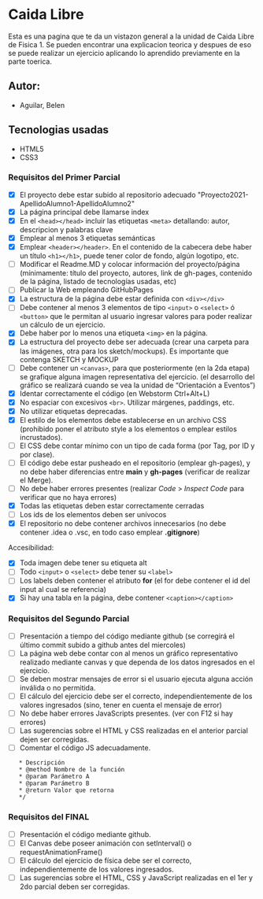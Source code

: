 # Caida Libre
Esta es una pagina que te da un vistazon general a la unidad de Caida Libre de Fisica 1.
Se pueden encontrar una explicacion teorica y despues de eso se puede realizar un ejercicio aplicando lo aprendido previamente en la parte toerica.

## Autor:
* Aguilar,  Belen

## Tecnologias usadas
* HTML5
* CSS3



### Requisitos del Primer Parcial
- [x] El proyecto debe estar subido al repositorio adecuado "Proyecto2021-ApellidoAlumno1-ApellidoAlumno2"
- [x] La página principal debe llamarse index
- [x] En el ```<head></head>``` incluir las etiquetas ```<meta>``` detallando: autor, descripcion y palabras clave
- [x] Emplear al menos 3 etiquetas semánticas
- [x] Emplear ```<header></header>```. En el contenido de la cabecera debe haber un título ```<h1></h1>```, puede tener color de fondo, algún logotipo, etc.
- [ ] Modificar el Readme.MD y colocar información del proyecto/página (mínimamente: título del proyecto, autores, link de gh-pages, contenido de la página,  listado de tecnologías usadas, etc)
- [ ] Publicar la Web empleando GitHubPages
- [x] La estructura de la página debe estar definida con ```<div></div>```
- [ ] Debe contener al menos 3 elementos de tipo ```<input>``` o ```<select>``` ó ```<button>``` que le permitan al usuario ingresar valores para poder realizar un cálculo de un ejercicio.
- [x] Debe haber por lo menos una etiqueta ```<img>``` en la página.
- [x] La estructura del proyecto debe ser adecuada (crear una carpeta para las imágenes, otra para los sketch/mockups). Es importante que contenga SKETCH y MOCKUP
- [ ] Debe contener un ```<canvas>```, para que posteriormente (en la 2da etapa) se grafique alguna imagen representativa del ejercicio. (el desarrollo del gráfico se realizará cuando se vea la unidad de “Orientación a Eventos”)
- [x] Identar correctamente el código (en Webstorm Ctrl+Alt+L)
- [x] No espaciar con excesivos ```<br>```. Utilizar márgenes, paddings, etc.
- [x] No utilizar etiquetas deprecadas.
- [x] El estilo de los elementos debe establecerse en un archivo CSS (prohibido poner el atributo style a los elementos o emplear estilos incrustados).
- [ ] El CSS debe contar mínimo con un tipo de cada forma (por Tag, por ID y por clase).
- [ ] El código debe estar pusheado en el repositorio (emplear gh-pages), y no debe haber diferencias entre **main** y **gh-pages** (verificar de realizar el Merge).
- [ ] No debe haber errores presentes (realizar *Code* > *Inspect Code* para verificar que no haya errores)
- [x] Todas las etiquetas deben estar correctamente cerradas
- [ ] Los ids de los elementos deben ser unívocos
- [x] El repositorio no debe contener archivos innecesarios (no debe contener .idea o .vsc, en todo caso emplear **.gitignore**)

Accesibilidad:
- [x] Toda imagen debe tener su etiqueta alt
- [ ] Todo ```<input>``` o ```<select>``` debe tener su ```<label>```
- [ ] Los labels deben contener el atributo **for** (el for debe contener el id del input al cual se referencia) 
- [x] Si hay una tabla en la página, debe contener ```<caption></caption>```

### Requisitos del Segundo Parcial
- [ ] Presentación a tiempo del código mediante github (se corregirá el último commit subido a github antes del miercoles)
- [ ] La página web debe contar con al menos un gráfico representativo realizado mediante canvas y que dependa de los datos ingresados en el ejercicio.
- [ ] Se deben mostrar mensajes de error si el usuario ejecuta alguna acción inválida o no permitida.
- [ ] El cálculo del ejercicio debe ser el correcto, independientemente de los valores ingresados (sino, tener en cuenta el mensaje de error)
- [ ] No debe haber errores JavaScripts presentes. (ver con F12 si hay errores)
- [ ] Las sugerencias sobre el HTML y CSS realizadas en el anterior parcial dejen ser corregidas.
- [ ] Comentar el código JS adecuadamente.
```/**
   * Descripción
   * @method Nombre de la función
   * @param Parámetro A
   * @param Parámetro B
   * @return Valor que retorna
   */
   ```
   
   ### Requisitos del FINAL
   - [ ] Presentación el código mediante github.
   - [ ] El Canvas debe poseer animación con setInterval() o requestAnimationFrame()
   - [ ] El cálculo del ejercicio de física debe ser el correcto, independientemente de los valores ingresados.
   - [ ] Las sugerencias sobre el HTML, CSS y JavaScript realizadas en el 1er y 2do parcial deben ser corregidas.
